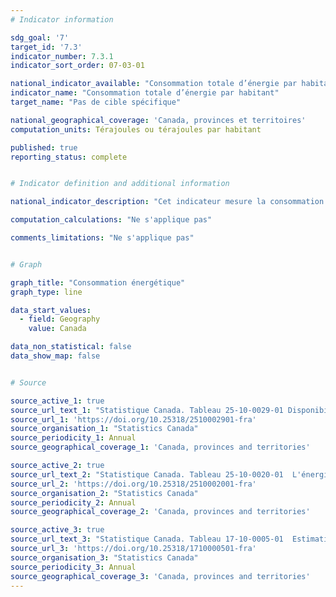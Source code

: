 ```yaml
---
# Indicator information 

sdg_goal: '7'
target_id: '7.3'
indicator_number: 7.3.1
indicator_sort_order: 07-03-01

national_indicator_available: "Consommation totale d’énergie par habitant"
indicator_name: "Consommation totale d’énergie par habitant"
target_name: "Pas de cible spécifique"

national_geographical_coverage: 'Canada, provinces et territoires'
computation_units: Térajoules ou térajoules par habitant

published: true
reporting_status: complete


# Indicator definition and additional information

national_indicator_description: "Cet indicateur mesure la consommation de différents types d'énergie, en térajoules ou en térajoules par habitant."

computation_calculations: "Ne s'applique pas"

comments_limitations: "Ne s'applique pas"


# Graph

graph_title: "Consommation énergétique"
graph_type: line

data_start_values:
  - field: Geography
    value: Canada

data_non_statistical: false
data_show_map: false


# Source

source_active_1: true
source_url_text_1: "Statistique Canada. Tableau 25-10-0029-01 Disponibilité et écoulement d'énergie primaire et secondaire en térajoules, annuel"
source_url_1: 'https://doi.org/10.25318/2510002901-fra'
source_organisation_1: "Statistics Canada"
source_periodicity_1: Annual
source_geographical_coverage_1: 'Canada, provinces and territories'

source_active_2: true
source_url_text_2: "Statistique Canada. Tableau 25-10-0020-01  L'énergie électrique, production annuelle selon la classe de producteur d'électricité"
source_url_2: 'https://doi.org/10.25318/2510002001-fra'
source_organisation_2: "Statistics Canada"
source_periodicity_2: Annual
source_geographical_coverage_2: 'Canada, provinces and territories'

source_active_3: true
source_url_text_3: "Statistique Canada. Tableau 17-10-0005-01  Estimations de la population au 1er juillet, par âge et sexe"
source_url_3: 'https://doi.org/10.25318/1710000501-fra'
source_organisation_3: "Statistics Canada"
source_periodicity_3: Annual
source_geographical_coverage_3: 'Canada, provinces and territories'
---
```

